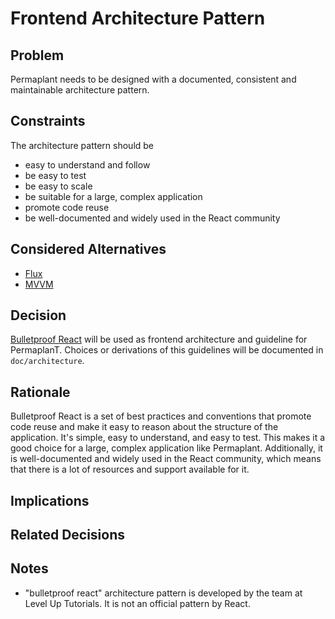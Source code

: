 # Frontend Architecture Pattern

## Problem

Permaplant needs to be designed with a documented, consistent and maintainable architecture pattern.

## Constraints

The architecture pattern should be

- easy to understand and follow
- be easy to test
- be easy to scale
- be suitable for a large, complex application
- promote code reuse
- be well-documented and widely used in the React community

## Considered Alternatives

- [Flux](https://reactjs.org/blog/2014/05/06/flux.html)
- [MVVM](https://www.detroitlabs.com/blog/intro-to-mvvm-in-react-with-mobx/)

## Decision

[Bulletproof React](https://github.com/alan2207/bulletproof-react) will be used as frontend architecture and guideline for PermaplanT.
Choices or derivations of this guidelines will be documented in `doc/architecture`.

## Rationale

Bulletproof React is a set of best practices and conventions that promote code reuse and make it easy to reason about the structure of the application.
It's simple, easy to understand, and easy to test.
This makes it a good choice for a large, complex application like Permaplant.
Additionally, it is well-documented and widely used in the React community, which means that there is a lot of resources and support available for it.

## Implications

## Related Decisions

## Notes

 - "bulletproof react" architecture pattern is developed by the team at Level Up Tutorials. It is not an official pattern by React.

